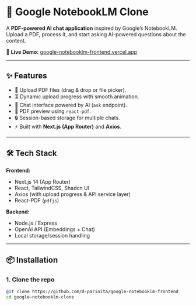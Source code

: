 # 📘 Google NotebookLM Clone

A **PDF-powered AI chat application** inspired by Google’s NotebookLM.  
Upload a PDF, process it, and start asking AI-powered questions about the content.  

🚀 **Live Demo:** [google-notebooklm-frontend.vercel.app](https://google-notebooklm-frontend.vercel.app/)

---

## ✨ Features
- 📂 Upload PDF files (drag & drop or file picker).  
- ⏳ Dynamic upload progress with smooth animation.  
- 🤖 Chat interface powered by AI (`ask` endpoint).  
- 📑 PDF preview using `react-pdf`.  
- 🔒 Session-based storage for multiple chats.  
- ⚡ Built with **Next.js (App Router)** and **Axios**.  

---

## 🛠️ Tech Stack
**Frontend:**
- Next.js 14 (App Router)
- React, TailwindCSS, Shadcn UI
- Axios (with upload progress & API service layer)
- React-PDF (`pdfjs`)

**Backend:**
- Node.js / Express
- OpenAI API (Embeddings + Chat)
- Local storage/session handling

---

## 📦 Installation

### 1. Clone the repo
```bash
git clone https://github.com/d-parinita/google-notebooklm-frontend
cd google-notebooklm-clone

